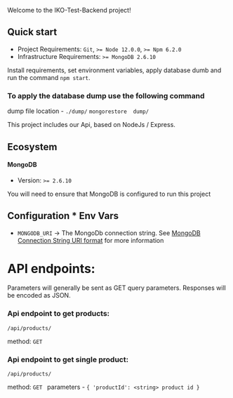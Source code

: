 Welcome to the IKO-Test-Backend project!

## Quick start

* Project Requirements: `Git`, `>= Node 12.0.0`, `>= Npm 6.2.0`
* Infrastructure Requirements: `>= MongoDB 2.6.10`
 
Install requirements, set environment variables, apply database dumb and run the command `npm start`.

### To apply the database dump use the following command

dump file location - `./dump/`
`mongorestore  dump/`

This project includes our Api, based on NodeJs / Express.

## Ecosystem

#### MongoDB

* Version: `>= 2.6.10`

You will need to ensure that MongoDB is configured to run this project

## Configuration * Env Vars

* `MONGODB_URI` -> The MongoDb connection string. See [MongoDB Connection String URI format](https://docs.mongodb.com/manual/reference/connection-string/#standard-connection-string-format) for more information

# API endpoints:

Parameters will generally be sent as GET query parameters. Responses will be encoded as JSON.

### Api endpoint to get products:
```
/api/products/
```

method: ```GET ```

### Api endpoint to get single product:
```
/api/products/
```

method: ```GET ```
parameters  - ```{ 'productId': <string> product id }```